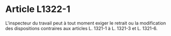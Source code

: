 # Article L1322-1

L'inspecteur du travail peut à tout moment exiger le retrait ou la modification des dispositions contraires aux articles L. 1321-1 à L. 1321-3 et L. 1321-6.